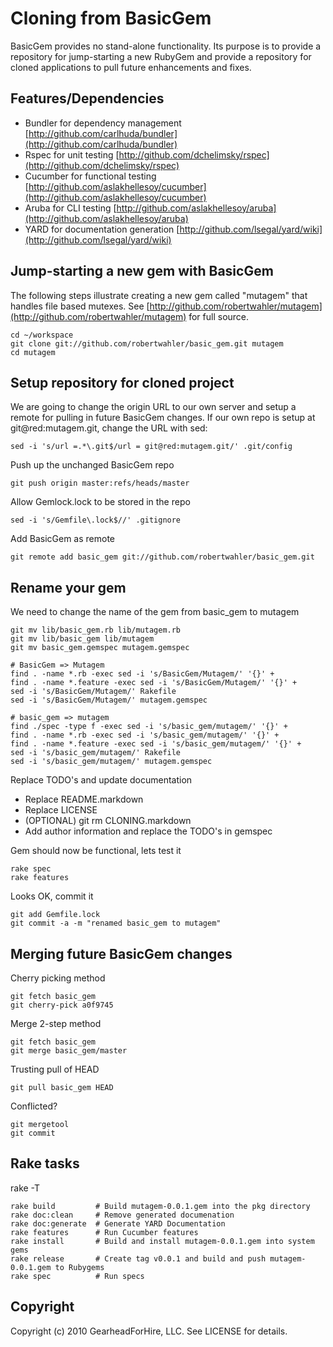 Cloning from BasicGem
=====================

BasicGem provides no stand-alone functionality.  Its purpose is to 
provide a repository for jump-starting a new RubyGem and provide 
a repository for cloned applications to pull future enhancements and fixes.


Features/Dependencies 
---------------------

* Bundler for dependency management [http://github.com/carlhuda/bundler](http://github.com/carlhuda/bundler)
* Rspec for unit testing [http://github.com/dchelimsky/rspec](http://github.com/dchelimsky/rspec)
* Cucumber for functional testing [http://github.com/aslakhellesoy/cucumber](http://github.com/aslakhellesoy/cucumber)
* Aruba for CLI testing [http://github.com/aslakhellesoy/aruba](http://github.com/aslakhellesoy/aruba)
* YARD for documentation generation [http://github.com/lsegal/yard/wiki](http://github.com/lsegal/yard/wiki)


Jump-starting a new gem with BasicGem
-----------------------------------------

The following steps illustrate creating a new gem called "mutagem" that handles file based mutexes.
See [http://github.com/robertwahler/mutagem](http://github.com/robertwahler/mutagem) for full source.

    cd ~/workspace
    git clone git://github.com/robertwahler/basic_gem.git mutagem
    cd mutagem


Setup repository for cloned project
-----------------------------------

We are going to change the origin URL to our own server and setup a remote
for pulling in future BasicGem changes. If our own repo is setup at
git@red:mutagem.git, change the URL with sed:

    sed -i 's/url =.*\.git$/url = git@red:mutagem.git/' .git/config

Push up the unchanged BasicGem repo

    git push origin master:refs/heads/master

Allow Gemlock.lock to be stored in the repo

    sed -i 's/Gemfile\.lock$//' .gitignore

Add BasicGem as remote

    git remote add basic_gem git://github.com/robertwahler/basic_gem.git


Rename your gem
---------------

We need to change the name of the gem from basic_gem to mutagem

    git mv lib/basic_gem.rb lib/mutagem.rb
    git mv lib/basic_gem lib/mutagem
    git mv basic_gem.gemspec mutagem.gemspec

    # BasicGem => Mutagem
    find . -name *.rb -exec sed -i 's/BasicGem/Mutagem/' '{}' +
    find . -name *.feature -exec sed -i 's/BasicGem/Mutagem/' '{}' +
    sed -i 's/BasicGem/Mutagem/' Rakefile
    sed -i 's/BasicGem/Mutagem/' mutagem.gemspec

    # basic_gem => mutagem
    find ./spec -type f -exec sed -i 's/basic_gem/mutagem/' '{}' +
    find . -name *.rb -exec sed -i 's/basic_gem/mutagem/' '{}' +
    find . -name *.feature -exec sed -i 's/basic_gem/mutagem/' '{}' +
    sed -i 's/basic_gem/mutagem/' Rakefile
    sed -i 's/basic_gem/mutagem/' mutagem.gemspec

Replace TODO's and update documentation

* Replace README.markdown
* Replace LICENSE
* (OPTIONAL) git rm CLONING.markdown
* Add author information and replace the TODO's in gemspec

Gem should now be functional, lets test it

    rake spec
    rake features

Looks OK, commit it

    git add Gemfile.lock
    git commit -a -m "renamed basic_gem to mutagem"


Merging future BasicGem changes
-------------------------------

Cherry picking method

    git fetch basic_gem
    git cherry-pick a0f9745

Merge 2-step method

    git fetch basic_gem
    git merge basic_gem/master

Trusting pull of HEAD

    git pull basic_gem HEAD

Conflicted?

    git mergetool
    git commit


Rake tasks
----------

rake -T

    rake build         # Build mutagem-0.0.1.gem into the pkg directory
    rake doc:clean     # Remove generated documenation
    rake doc:generate  # Generate YARD Documentation
    rake features      # Run Cucumber features
    rake install       # Build and install mutagem-0.0.1.gem into system gems
    rake release       # Create tag v0.0.1 and build and push mutagem-0.0.1.gem to Rubygems
    rake spec          # Run specs


Copyright
---------

Copyright (c) 2010 GearheadForHire, LLC. See LICENSE for details.
